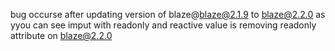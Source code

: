 bug occurse after updating version of blaze@blaze@2.1.9 to blaze@2.2.0
as yyou can see imput with readonly and reactive value is removing readonly attribute on blaze@2.2.0